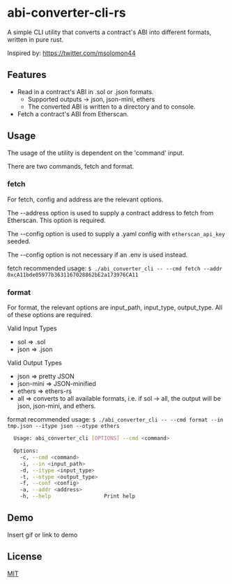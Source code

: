 # abi-converter-cli-rs

A simple CLI utility that converts a contract's ABI into different formats, written in pure rust.

Inspired by: https://twitter.com/msolomon44

## Features

- Read in a contract's ABI in .sol or .json formats.
  - Supported outputs -> json, json-mini, ethers
  - The converted ABI is written to a directory and to console.
- Fetch a contract's ABI from Etherscan.


## Usage

The usage of the utility is dependent on the 'command' input.

There are two commands, fetch and format.

### fetch
For fetch, config and address are the relevant options.

The --address option is used to supply a contract address to fetch from Etherscan. This option is required.

The --config option is used to supply a .yaml config with `etherscan_api_key` seeded.

The --config option is not necessary if an .env is used instead.

fetch recommended usage: `$ ./abi_converter_cli -- --cmd fetch --addr 0xcA11bde05977b3631167028862bE2a173976CA11`

### format
For format, the relevant options are input_path, input_type, output_type. All of these options are required.

Valid Input Types
- sol => .sol
- json => .json

Valid Output Types
- json => pretty JSON
- json-mini => JSON-minified
- ethers => ethers-rs
- all => converts to all available formats, i.e. if sol -> all, the output will be json, json-mini, and ethers.

format recommended usage: `$ ./abi_converter_cli -- --cmd format --in tmp.json --itype json --otype ethers` 

```bash
  Usage: abi_converter_cli [OPTIONS] --cmd <command>

  Options:
    -c, --cmd <command>
    -i, --in <input_path>
    -d, --itype <input_type>
    -t, --otype <output_type>
    -f, --conf <config>
    -a, --addr <address>
    -h, --help                 Print help
```


## Demo

Insert gif or link to demo


## License

[MIT](https://choosealicense.com/licenses/mit/)
